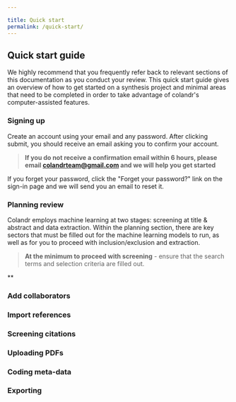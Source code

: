 ```yaml
---

title: Quick start
permalink: /quick-start/
---
```


## Quick start guide

We highly recommend that you frequently refer back to relevant sections of this documentation as you conduct your review. This quick start guide gives an overview of how to get started on a synthesis project and minimal areas that need to be completed in order to take advantage of colandr's computer-assisted features.


### Signing up

Create an account using your email and any password. After clicking submit, you should receive an email asking you to confirm your account. 

> **If you do not receive a confirmation email within 6 hours, please email colandrteam@gmail.com and we will help you get started**

If you forget your password, click the "Forget your password?" link on the sign-in page and we will send you an email to reset it.

### Planning review

Colandr employs machine learning at two stages: screening at title & abstract and data extraction. Within the planning section, there are key sectors that must be filled out for the machine learning models to run, as well as for you to proceed with inclusion/exclusion and extraction.

> **At the minimum to proceed with screening** - ensure that the search terms and selection criteria are filled out.

**



### Add collaborators

### Import references

### Screening citations

### Uploading PDFs

### Coding meta-data

### Exporting